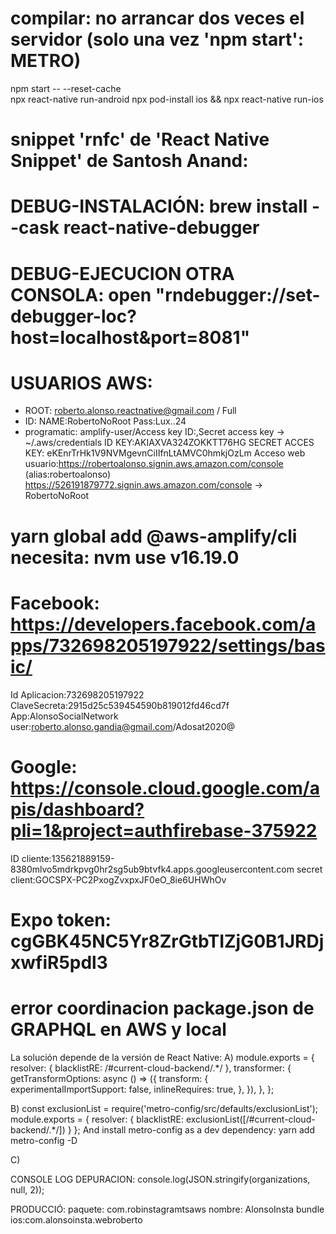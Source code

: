 # compilar: no arrancar dos veces el servidor (solo una vez 'npm start': METRO)
npm start -- --reset-cache  
npx react-native run-android 
npx pod-install ios && npx react-native run-ios 

# snippet 'rnfc' de 'React Native Snippet' de  Santosh Anand:
# DEBUG-INSTALACIÓN: brew install --cask react-native-debugger
# DEBUG-EJECUCION OTRA CONSOLA: open "rndebugger://set-debugger-loc?host=localhost&port=8081"

# USUARIOS AWS:
 - ROOT: roberto.alonso.reactnative@gmail.com / Full
 - ID: NAME:RobertoNoRoot Pass:Lux..24
 - programatic: amplify-user/Access key ID:,Secret access key  ->  ~/.aws/credentials
   ID KEY:AKIAXVA324ZOKKTT76HG
   SECRET ACCES KEY: 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
   Acceso web usuario:https://robertoalonso.signin.aws.amazon.com/console (alias:robertoalonso)
   https://526191879772.signin.aws.amazon.com/console -> RobertoNoRoot
# yarn global add @aws-amplify/cli necesita: nvm use v16.19.0
# Facebook: https://developers.facebook.com/apps/732698205197922/settings/basic/
   Id Aplicacion:732698205197922  ClaveSecreta:2915d25c539454590b819012fd46cd7f
   App:AlonsoSocialNetwork  user:roberto.alonso.gandia@gmail.com/Adosat2020@
# Google: https://console.cloud.google.com/apis/dashboard?pli=1&project=authfirebase-375922
 ID cliente:135621889159-8380mlvo5mdrkpvg0hr2sg5ub9btvfk4.apps.googleusercontent.com
 secret client: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
 # Expo token: cgGBK45NC5Yr8ZrGtbTIZjG0B1JRDjxwfiR5pdl3
 # error  coordinacion package.json de GRAPHQL en AWS y local
 La solución depende de la versión de React Native:
A)
 module.exports = {
  resolver: {
    blacklistRE: /#current-cloud-backend\/.*/
  },
  transformer: {
    getTransformOptions: async () => ({
      transform: {
        experimentalImportSupport: false,
        inlineRequires: true,
      },
    }),
  },
};

B) 
const exclusionList = require('metro-config/src/defaults/exclusionList');
module.exports = {
  resolver: {
    blacklistRE: exclusionList([/#current-cloud-backend\/.*/])
  }
};
And install metro-config as a dev dependency: yarn add metro-config -D

C) 

CONSOLE LOG DEPURACION: console.log(JSON.stringify(organizations, null, 2));

PRODUCCIÓ: paquete: com.robinstagramtsaws nombre: AlonsoInsta  bundle ios:com.alonsoinsta.webroberto